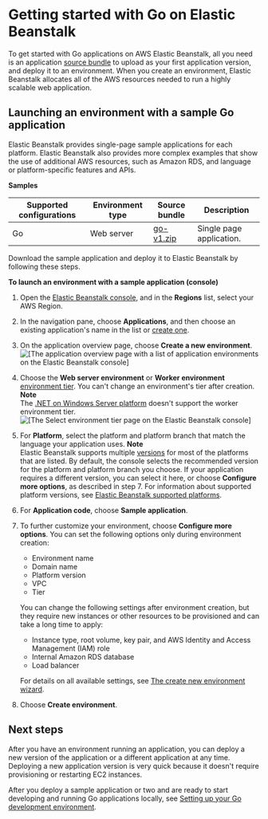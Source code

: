 # Getting started with Go on Elastic Beanstalk<a name="go-getstarted"></a>

To get started with Go applications on AWS Elastic Beanstalk, all you need is an application [source bundle](applications-sourcebundle.md) to upload as your first application version, and deploy it to an environment\. When you create an environment, Elastic Beanstalk allocates all of the AWS resources needed to run a highly scalable web application\.

## Launching an environment with a sample Go application<a name="go-getstarted-samples"></a>

Elastic Beanstalk provides single\-page sample applications for each platform\. Elastic Beanstalk also provides more complex examples that show the use of additional AWS resources, such as Amazon RDS, and language or platform\-specific features and APIs\.


**Samples**  

|  Supported configurations  |  Environment type  |  Source bundle  |  Description  | 
| --- | --- | --- | --- | 
|  Go  |  Web server  |  [go\-v1\.zip](samples/go-v1.zip)  |  Single page application\.  | 

Download the sample application and deploy it to Elastic Beanstalk by following these steps\.

**To launch an environment with a sample application \(console\)**

1. Open the [Elastic Beanstalk console](https://console.aws.amazon.com/elasticbeanstalk), and in the **Regions** list, select your AWS Region\.

1. In the navigation pane, choose **Applications**, and then choose an existing application's name in the list or [create one](applications.md)\.

1. On the application overview page, choose **Create a new environment**\.  
![\[The application overview page with a list of application environments on the Elastic Beanstalk console\]](http://docs.aws.amazon.com/elasticbeanstalk/latest/dg/images/applications-mgmt-environments.png)

1. Choose the **Web server environment** or **Worker environment** [environment tier](concepts.md#concepts-tier)\. You can't change an environment's tier after creation\.
**Note**  
The [\.NET on Windows Server platform](create_deploy_NET.md) doesn't support the worker environment tier\.  
![\[The Select environment tier page on the Elastic Beanstalk console\]](http://docs.aws.amazon.com/elasticbeanstalk/latest/dg/images/wizard-choosetier.png)

1. For **Platform**, select the platform and platform branch that match the language your application uses\.
**Note**  
Elastic Beanstalk supports multiple [versions](concepts.platforms.md) for most of the platforms that are listed\. By default, the console selects the recommended version for the platform and platform branch you choose\. If your application requires a different version, you can select it here, or choose **Configure more options**, as described in step 7\. For information about supported platform versions, see [Elastic Beanstalk supported platforms](concepts.platforms.md)\.

1. For **Application code**, choose **Sample application**\.

1. To further customize your environment, choose **Configure more options**\. You can set the following options only during environment creation:
   + Environment name
   + Domain name
   + Platform version
   + VPC
   + Tier

   You can change the following settings after environment creation, but they require new instances or other resources to be provisioned and can take a long time to apply:
   + Instance type, root volume, key pair, and AWS Identity and Access Management \(IAM\) role
   + Internal Amazon RDS database
   + Load balancer

   For details on all available settings, see [The create new environment wizard](environments-create-wizard.md)\.

1. Choose **Create environment**\.

## Next steps<a name="go-getstarted-next"></a>

After you have an environment running an application, you can deploy a new version of the application or a different application at any time\. Deploying a new application version is very quick because it doesn't require provisioning or restarting EC2 instances\.

After you deploy a sample application or two and are ready to start developing and running Go applications locally, see [Setting up your Go development environment](go-devenv.md)\.